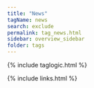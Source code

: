 ```yaml
---
title: "News"
tagName: news
search: exclude
permalink: tag_news.html
sidebar: overview_sidebar
folder: tags
---
```

{% include taglogic.html %}

{% include links.html %}
